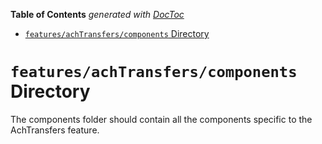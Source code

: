 <!-- START doctoc generated TOC please keep comment here to allow auto update -->
<!-- DON'T EDIT THIS SECTION, INSTEAD RE-RUN doctoc TO UPDATE -->

**Table of Contents** _generated with [DocToc](https://github.com/thlorenz/doctoc)_

- [`features/achTransfers/components` Directory](#featuresachtransferscomponents-directory)

<!-- END doctoc generated TOC please keep comment here to allow auto update -->

# `features/achTransfers/components` Directory

The components folder should contain all the components specific to the AchTransfers feature.

